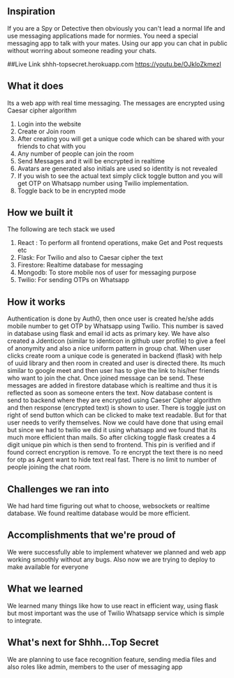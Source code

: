 ## Inspiration
If you are a Spy or Detective then obviously you can't lead a normal life and use messaging applications made for normies. You need a special messaging app to talk with your mates. Using our app you can chat in public without worring about someone reading your chats.

##Live Link
shhh-topsecret.herokuapp.com
https://youtu.be/OJkloZkmezI

## What it does
Its a web app with real time messaging. The messages are encrypted using Caesar cipher algorithm
1. Login into the website
2. Create or Join room
3. After creating you will get a unique code which can be shared with your friends to chat with you
4. Any number of people can join the room
5. Send Messages and it will be encrypted in realtime
6. Avatars are generated also initials are used so identity is not revealed 
7. If you wish to see the actual text simply click toggle button and you will get OTP on Whatsapp number using Twilio implementation.
8. Toggle back to be in encrypted mode

## How we built it
The following are tech stack we used
1. React : To perform all frontend operations, make Get and Post requests etc
2. Flask: For Twilio and also to Caesar cipher the text
3. Firestore: Realtime database for messaging
4. Mongodb: To store mobile nos of user for messaging purpose
5. Twilio: For sending OTPs on Whatsapp

## How it works
Authentication is done by Auth0, then once user is created he/she adds mobile number to get OTP by Whatsapp using Twilio. This number is saved in database using flask and email id acts as primary key. We have also created a Jdenticon (similar to identicon in github user profile) to give a feel of anonymity and also a nice uniform pattern in group chat. When user clicks create room a unique code is generated in backend (flask) with help of uuid library and then room in created and user is directed there. Its much similar to google meet and then user has to give the link to his/her friends who want to join the chat. Once joined message can be send. These messages are added in firestore database which is realtime and thus it is reflected as soon as someone enters the text. Now database content is send to backend where they are encrypted using Caeser Cipher algorithm and then response (encrypted text) is shown to user. There is toggle just on right of send button which can be clicked to make text readable. But for that user needs to verify themselves. Now we could have done that using email but since we had to twilio we did it using whatsapp and we found that its much more efficient than mails. So after clicking toggle flask creates a 4 digit unique pin which is then send to frontend. This pin is verified and if found correct encryption is remove. To re encrypt the text there is no need for otp as Agent want to hide text real fast. There is no limit to number of people joining the chat room.

## Challenges we ran into
We had hard time figuring out what to choose, websockets or realtime database. We found realtime database would be more efficient.
## Accomplishments that we're proud of
We were successfully able to implement whatever we planned and web app working smoothly without any bugs. Also now we are trying to deploy to make available for everyone
## What we learned
We learned many things like how to use react in efficient way, using flask but most important was the use of Twilio Whatsapp service which is simple to integrate.
## What's next for Shhh...Top Secret
We are planning to use face recognition feature, sending media files and also roles like admin, members to the user of messaging app
